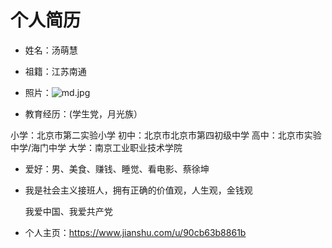 # 个人简历

- 姓名：汤萌慧

- 祖籍：江苏南通

- 照片：![md.jpg](https://upload-images.jianshu.io/upload_images/14956672-78aa2ea0b3e5162b.jpg?imageMogr2/auto-orient/strip%7CimageView2/2/w/1240)


- 教育经历：(学生党，月光族）

 小学：北京市第二实验小学
 初中：北京市北京市第四初级中学
 高中：北京市实验中学/海门中学
 大学：南京工业职业技术学院
 
- 爱好：男、美食、赚钱、睡觉、看电影、蔡徐坤

- 我是社会主义接班人，拥有正确的价值观，人生观，金钱观

  我爱中国、我爱共产党
  
- 个人主页：https://www.jianshu.com/u/90cb63b8861b